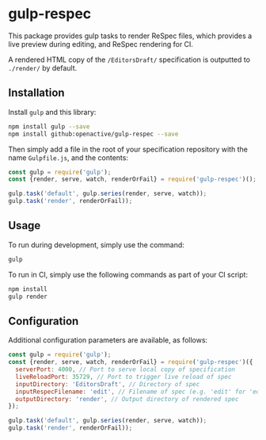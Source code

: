# gulp-respec
This package provides gulp tasks to render ReSpec files, which provides a live preview during editing, and ReSpec rendering for CI.

A rendered HTML copy of the `/EditorsDraft/` specification is outputted to `./render/` by default.

## Installation

Install `gulp` and this library:
```sh
npm install gulp --save
npm install github:openactive/gulp-respec --save
```

Then simply add a file in the root of your specification repository with the name `Gulpfile.js`, and the contents:
```javascript
const gulp = require('gulp');
const {render, serve, watch, renderOrFail} = require('gulp-respec')();

gulp.task('default', gulp.series(render, serve, watch));
gulp.task('render', renderOrFail));
```

## Usage

To run during development, simply use the command:
```sh
gulp
```

To run in CI, simply use the following commands as part of your CI script:
```sh
npm install
gulp render
```

## Configuration

Additional configuration parameters are available, as follows:
```javascript
const gulp = require('gulp');
const {render, serve, watch, renderOrFail} = require('gulp-respec')({
  serverPort: 4000, // Port to serve local copy of specification
  liveReloadPort: 35729, // Port to trigger live reload of spec
  inputDirectory: 'EditorsDraft', // Directory of spec
  inputRespecFilename: 'edit', // Filename of spec (e.g. 'edit' for 'edit.html')
  outputDirectory: 'render', // Output directory of rendered spec
});

gulp.task('default', gulp.series(render, serve, watch));
gulp.task('render', renderOrFail));
```

